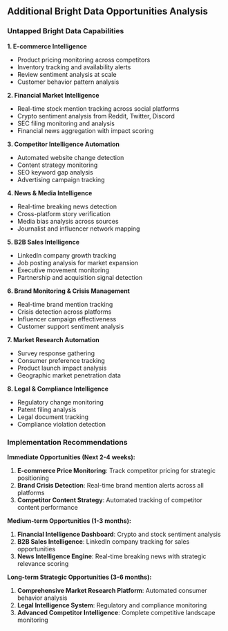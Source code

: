 ## Additional Bright Data Opportunities Analysis

### Untapped Bright Data Capabilities

**1. E-commerce Intelligence**
- Product pricing monitoring across competitors
- Inventory tracking and availability alerts
- Review sentiment analysis at scale
- Customer behavior pattern analysis

**2. Financial Market Intelligence**
- Real-time stock mention tracking across social platforms
- Crypto sentiment analysis from Reddit, Twitter, Discord
- SEC filing monitoring and analysis
- Financial news aggregation with impact scoring

**3. Competitor Intelligence Automation**
- Automated website change detection
- Content strategy monitoring
- SEO keyword gap analysis
- Advertising campaign tracking

**4. News & Media Intelligence**
- Real-time breaking news detection
- Cross-platform story verification
- Media bias analysis across sources
- Journalist and influencer network mapping

**5. B2B Sales Intelligence**
- LinkedIn company growth tracking
- Job posting analysis for market expansion
- Executive movement monitoring
- Partnership and acquisition signal detection

**6. Brand Monitoring & Crisis Management**
- Real-time brand mention tracking
- Crisis detection across platforms
- Influencer campaign effectiveness
- Customer support sentiment analysis

**7. Market Research Automation**
- Survey response gathering
- Consumer preference tracking
- Product launch impact analysis
- Geographic market penetration data

**8. Legal & Compliance Intelligence**
- Regulatory change monitoring
- Patent filing analysis
- Legal document tracking
- Compliance violation detection

### Implementation Recommendations

**Immediate Opportunities (Next 2-4 weeks):**
1. **E-commerce Price Monitoring**: Track competitor pricing for strategic positioning
2. **Brand Crisis Detection**: Real-time brand mention alerts across all platforms
3. **Competitor Content Strategy**: Automated tracking of competitor content performance

**Medium-term Opportunities (1-3 months):**
1. **Financial Intelligence Dashboard**: Crypto and stock sentiment analysis
2. **B2B Sales Intelligence**: LinkedIn company tracking for sales opportunities
3. **News Intelligence Engine**: Real-time breaking news with strategic relevance scoring

**Long-term Strategic Opportunities (3-6 months):**
1. **Comprehensive Market Research Platform**: Automated consumer behavior analysis
2. **Legal Intelligence System**: Regulatory and compliance monitoring
3. **Advanced Competitor Intelligence**: Complete competitive landscape monitoring
